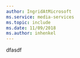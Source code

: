 ```yaml
---
author: IngridAtMicrosoft
ms.service: media-services
ms.topic: include
ms.date: 11/09/2018	
ms.author: inhenkel
---
```


dfasdf
